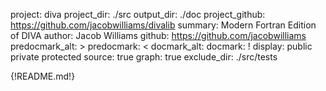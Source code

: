project: diva
project_dir: ./src
output_dir: ./doc
project_github: https://github.com/jacobwilliams/divalib
summary: Modern Fortran Edition of DIVA
author: Jacob Williams
github: https://github.com/jacobwilliams
predocmark_alt: >
predocmark: <
docmark_alt:
docmark: !
display: public
         private
         protected
source: true
graph: true
exclude_dir: ./src/tests

{!README.md!}
